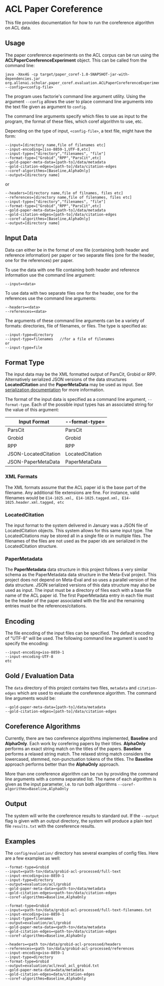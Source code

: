 # ACL Paper Coreference #

This file provides documentation for how to run the coreference algorithm on ACL data.
 
## Usage ##

The paper coreference experiments on the ACL corpus can be run using the __ACLPaperCoreferenceExperiment__ object. This can be called from the command line:

```
java -Xmx4G -cp target/paper_coref-1.0-SNAPSHOT-jar-with-dependencies.jar org.allenai.scholar.paper_coref.evaluation.ACLPaperCoreferenceExperiment --config=<config-file>
```

The program uses factorie's command line argument utility. Using the argument ```--config``` allows the user to place command line arguments into the text file given as argument to ```config```.

The command line arguments specify which files to use as input to the program, the format of these files, which coref algorithm to use, etc.

Depending on the type of input, ```<config-file>```, a text file, might have the form: 

```
--input=[directory name,file of filenames etc]
--input-encoding=[iso-8859-1,UTF-8,etc]
--input-type=["directory","filenames", "file"]
--format-type=["Grobid","RPP","ParsCit",etc]
--gold-paper-meta-data=[path-to]/data/metadata
--gold-citation-edges=[path-to]/data/citation-edges
--coref-algorithms=[Baseline,AlphaOnly]
--output=[directory name]
```

or 

```
--headers=[directory name,file of filnames, files etc]
--references=[directory name,file of filenames, files etc]
--input-type=["directory","filenames", "file"]
--format-type=["Grobid","RPP","ParsCit",etc]
--gold-paper-meta-data=[path-to]/data/metadata
--gold-citation-edges=[path-to]/data/citation-edges
--coref-algorithms=[Baseline,AlphaOnly]
--output=[directory name]
```

## Input Data ##

Data can either be in the format of one file (containing both header and reference information) per paper or two separate files (one for the header, one for the references) per paper. 

To use the data with one file containing both header and reference information use the command line argument: 

```
--input=<data>
```

To use data with two separate files one for the header, one for the references use the command line arguments:

```
--headers=<data>
--references=<data>
```


The arguments of these command line arguments can be a variety of formats: directories, file of filenames, or files. The type is specified as:

```
--input-type=directory
--input-type=filenames   //for a file of filenames
or 
--input-type=file
```

## Format Type ##

The input data may be the XML formatted output of ParsCit, Grobid or RPP. Alternatively serialized JSON versions of the data structures __LocatedCitation__ and the __PaperMetaData__ may be used as input. See [serialization documentation](doc/usage/serialization/serialization.md) for more information.

The format of the input data is specified as a command line argument, ```--format-type```. Each of the possible input types has an associated string for the value of this argument:

| Input Format | --format-type= |
| ------------ | -------------- |
| ParsCit      | ParsCit        |
| Grobid       | Grobid         |
| RPP          | RPP            |
| JSON-LocatedCitation | LocatedCitation |
| JSON-PaperMetaData | PaperMetaData |

### XML Formats ###

The XML formats assume that the ACL paper id is the base part of the filename. Any additional file extensions are fine. For instance, valid filenames would be ```E14-1025.xml, E14-1025.tagged.xml, E14-1025.header.xml.tagged, etc```

### LocatedCitation ###

The input format to the system delivered in January was a JSON file of LocatedCitation objects. This system allows for this same input type. The LocatedCitations may be stored all in a single file or in multiple files. The filenames of the files are not used as the paper ids are serialized in the LocatedCitation structure.

### PaperMetadata ###

The __PaperMetadata__ data structure in this project follows a very similar schema as the PaperMetadata data structure in the Meta-Eval project. This project does not depend on Meta-Eval and so uses a parallel version of the data structure. JSON serialized versions of this data structure may also be used as input. The input must be a directory of files each with a base file name of the ACL paper id. The first PaperMetadata entry in each file must be the header of the paper associated with the file and the remaining entries must be the references/citations.

## Encoding ##

The file encoding of the input files can be specified. The default encoding of "UTF-8" will be used. The following command line argument is used to specify the encoding:

```
--input-encoding=iso-8859-1
--input-encoding-UTF-8
etc
```

## Gold / Evaluation Data ##

The ```data``` directory of this project contains two files, ```metadata``` and ```citation-edges``` which are used to evaluate the coreference algorithm. The command line arguments would be:

```
--gold-paper-meta-data=[path-to]/data/metadata
--gold-citation-edges=[path-to]/data/citation-edges
```

## Coreference Algorithms ##

Currently, there are two coreference algorithms implemented, __Baseline__ and __AlphaOnly__. Each work by corefering papers by their titles. __AlphaOnly__ performs an exact string match on the titles of the papers. __Baseline__ performs a relaxed string match. The relaxed string match considers the lowercased, stemmed, non-punctuation tokens of the titles. The __Baseline__ approach performs better than the __AlphaOnly__ approach. 
 
More than one coreference algorithm can be run by providing the command line arguments with a comma separated list. The name of each algorithm is given as the input parameter, i.e. to run both algorithms ```--coref-algorithms=Baseline,AlphaOnly```

## Output ##

The system will write the coreference results to standard out. If the ``--output`` flag is given with an output directory, the system will produce a plain text file ```results.txt``` with the coreference results.

## Examples ##

The ```config/evaluation/``` directory has several examples of config files. Here are a few examples as well:
 
 ```
 --format-type=Grobid
 --input=<path-to>/data/grobid-acl-processed/full-text
 --input-encoding=iso-8859-1
 --input-type=directory
 --output=evaluation/acl/grobid
 --gold-paper-meta-data=<path-to>/data/metadata
 --gold-citation-edges=<path-to>/data/citation-edges
 --coref-algorithms=Baseline,AlphaOnly
 ```
 
  ```
  --format-type=Grobid
  --input=<path-to>/data/grobid-acl-processed/full-text-filenames.txt
  --input-encoding=iso-8859-1
  --input-type=filenames
  --output=evaluation/acl/grobid
  --gold-paper-meta-data=<path-to>/data/metadata
  --gold-citation-edges=<path-to>/data/citation-edges
  --coref-algorithms=Baseline,AlphaOnly
  ```
  
  ```
  --headers=<path to>/data/grobid-acl-processed/headers
  --references=<path to>/data/grobid-acl-processed/references
  --input-encoding=iso-8859-1
  --input-type=directory
  --format-type=Grobid
  --output=evaluation/acl/eval_acl_grobid.txt
  --gold-paper-meta-data=data/metadata
  --gold-citation-edges=data/citation-edges
  --coref-algorithms=Baseline,AlphaOnly
  ```
